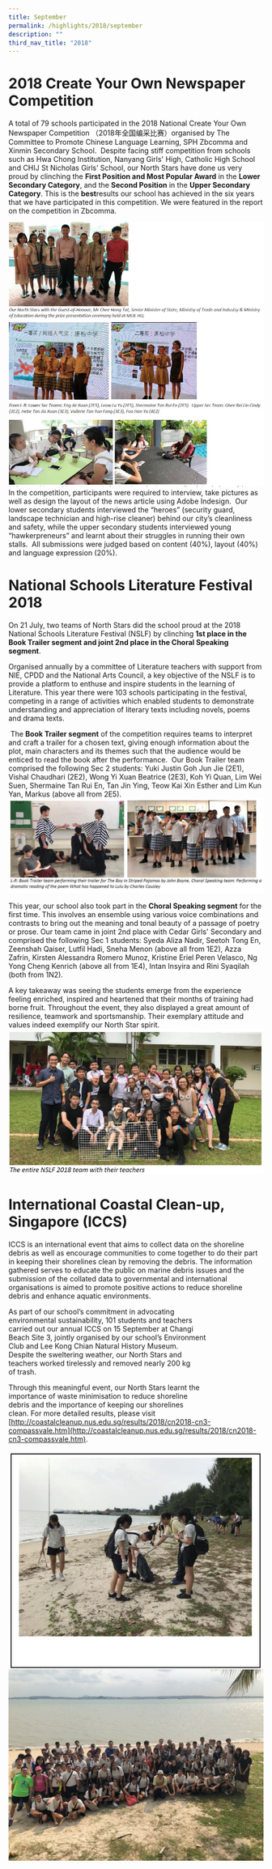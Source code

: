 ```yaml
---
title: September
permalink: /highlights/2018/september
description: ""
third_nav_title: "2018"
---
```

# 2018 Create Your Own Newspaper Competition

A total of 79 schools participated in the 2018 National Create Your Own Newspaper Competition （2018年全国编采比赛）organised by The Committee to Promote Chinese Language Learning, SPH Zbcomma and Xinmin Secondary School.  Despite facing stiff competition from schools such as Hwa Chong Institution, Nanyang Girls' High, Catholic High School and CHIJ St Nicholas Girls’ School, our North Stars have done us very proud by clinching the **First Position and Most Popular Award** in the **Lower Secondary Category**, and the **Second Position** in the **Upper Secondary Category**. This is the **best**results our school has achieved in the six years that we have participated in this competition. We were featured in the report on the competition in Zbcomma.

![](/images/Newspaper1.jpg)
In the competition, participants were required to interview, take pictures as well as design the layout of the news article using Adobe Indesign.  Our lower secondary students interviewed the “heroes” (security guard, landscape technician and high-rise cleaner) behind our city’s cleanliness and safety, while the upper secondary students interviewed young “hawkerpreneurs” and learnt about their struggles in running their own stalls.  All submissions were judged based on content (40%), layout (40%) and language expression (20%).

# National Schools Literature Festival 2018

On 21 July, two teams of North Stars did the school proud at the 2018 National Schools Literature Festival (NSLF) by clinching **1st place in the Book Trailer segment and joint 2nd place in the Choral Speaking segment**. 

Organised annually by a committee of Literature teachers with support from NIE, CPDD and the National Arts Council, a key objective of the NSLF is to provide a platform to enthuse and inspire students in the learning of Literature. This year there were 103 schools participating in the festival, competing in a range of activities which enabled students to demonstrate understanding and appreciation of literary texts including novels, poems and drama texts.

 The **Book Trailer segment** of the competition requires teams to interpret and craft a trailer for a chosen text, giving enough information about the plot, main characters and its themes such that the audience would be enticed to read the book after the performance.  Our Book Trailer team comprised the following Sec 2 students: Yuki Justin Goh Jun Jie (2E1), Vishal Chaudhari (2E2), Wong Yi Xuan Beatrice (2E3), Koh Yi Quan, Lim Wei Suen, Shermaine Tan Rui En, Tan Jin Ying, Teow Kai Xin Esther and Lim Kun Yan, Markus (above all from 2E5).
![](/images/Lit1.jpg)

This year, our school also took part in the **Choral Speaking segment** for the first time. This involves an ensemble using various voice combinations and contrasts to bring out the meaning and tonal beauty of a passage of poetry or prose. Our team came in joint 2nd place with Cedar Girls' Secondary and comprised the following Sec 1 students: Syeda Aliza Nadir, Seetoh Tong En, Zeenshah Qaiser, Lutfil Hadi, Sneha Menon (above all from 1E2), Azza Zafrin, Kirsten Alessandra Romero Munoz, Kristine Eriel Peren Velasco, Ng Yong Cheng Kenrich (above all from 1E4), Intan Insyira and Rini Syaqilah (both from 1N2).

A key takeaway was seeing the students emerge from the experience feeling enriched, inspired and heartened that their months of training had borne fruit. Throughout the event, they also displayed a great amount of resilience, teamwork and sportsmanship. Their exemplary attitude and values indeed exemplify our North Star spirit.
![](/images/Lit2.jpg)

# International Coastal Clean-up, Singapore (ICCS)

ICCS is an international event that aims to collect data on the shoreline debris as well as encourage communities to come together to do their part in keeping their shorelines clean by removing the debris. The information gathered serves to educate the public on marine debris issues and the submission of the collated data to governmental and international organisations is aimed to promote positive actions to reduce shoreline debris and enhance aquatic environments.

As part of our school’s commitment in advocating  
environmental sustainability, 101 students and teachers  
carried out our annual ICCS on 15 September at Changi   
Beach Site 3, jointly organised by our school’s Environment  
Club and Lee Kong Chian Natural History Museum.  
Despite the sweltering weather, our North Stars and  
teachers worked tirelessly and removed nearly 200 kg  
of trash.  
  
Through this meaningful event, our North Stars learnt the  
importance of waste minimisation to reduce shoreline  
debris and the importance of keeping our shorelines  
clean. For more detailed results, please visit   
[http://coastalcleanup.nus.edu.sg/results/2018/cn2018-cn3-compassvale.htm](http://coastalcleanup.nus.edu.sg/results/2018/cn2018-cn3-compassvale.htm).

![](/images/coastal%20clean1.jpg)
![](/images/coastal%20clean2.jpg)